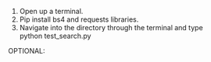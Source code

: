 1. Open up a terminal.
2. Pip install bs4 and requests libraries.
3. Navigate into the directory through the terminal and type  
   python test_search.py

OPTIONAL:
